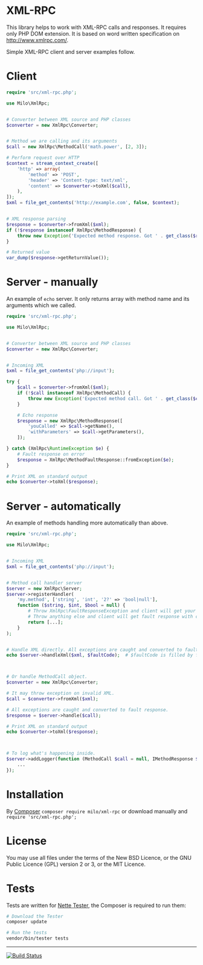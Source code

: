 XML-RPC
=======
This library helps to work with XML-RPC calls and responses. It requires only PHP DOM extension. It is based on word written specification on http://www.xmlrpc.com/.

Simple XML-RPC client and server examples follow.



Client
======
```php
require 'src/xml-rpc.php';

use Milo\XmlRpc;


# Converter between XML source and PHP classes
$converter = new XmlRpc\Converter;


# Method we are calling and its arguments
$call = new XmlRpc\MethodCall('math.power', [2, 3]);

# Perform request over HTTP
$context = stream_context_create([
	'http' => array(
		'method' => 'POST',
		'header' => 'Content-type: text/xml',
		'content' => $converter->toXml($call),
	),
]);
$xml = file_get_contents('http://example.com', false, $context);


# XML response parsing
$response = $converter->fromXml($xml);
if (!$response instanceof XmlRpc\MethodResponse) {
	throw new Exception('Expected method response. Got ' . get_class($response));
}

# Returned value
var_dump($response->getReturnValue());
```



Server - manually
=================
An example of `echo` server. It only returns array with method name and its arguments which we called.

```php
require 'src/xml-rpc.php';

use Milo\XmlRpc;


# Converter between XML source and PHP classes
$converter = new XmlRpc\Converter;


# Incoming XML
$xml = file_get_contents('php://input');

try {
	$call = $converter->fromXml($xml);
	if (!$call instanceof XmlRpc\MethodCall) {
		throw new Exception('Expected method call. Got ' . get_class($call));
	}

	# Echo response
	$response = new XmlRpc\MethodResponse([
		'youCalled' => $call->getName(),
		'withParameters' => $call->getParameters(),
	]);

} catch (XmlRpc\RuntimeException $e) {
	# Fault response on error
	$response = XmlRpc\MethodFaultResponse::fromException($e);
}

# Print XML on standard output
echo $converter->toXml($response);
```



Server - automatically
======================
An example of methods handling more automatically than above.

```php
require 'src/xml-rpc.php';

use Milo\XmlRpc;


# Incoming XML
$xml = file_get_contents('php://input');


# Method call handler server
$server = new XmlRpc\Server;
$server->registerHandler(
	'my.method', ['string', 'int', '2?' => 'bool|null'],
	function ($string, $int, $bool = null) {
		# Throw XmlRpc\FaultResponseException and client will get your error message and code.
		# Throw anything else and client will get fault response with code 500.
		return [...];
	}
);


# Handle XML directly. All exceptions are caught and converted to fault response. 
echo $server->handleXml($xml, $faultCode);  # $faultCode is filled by fault response code



# Or handle MethodCall object.
$converter = new XmlRpc\Converter;

# It may throw exception on invalid XML.
$call = $converter->fromXml($xml);

# All exceptions are caught and converted to fault response.
$response = $server->handle($call);

# Print XML on standard output
echo $converter->toXml($response);



# To log what's happening inside.
$server->addLogger(function (MethodCall $call = null, IMethodResponse $response = null, \Exception $e = null) {
	...
});
```



Installation
============
By [Composer](https://getcomposer.org/) `composer require milo/xml-rpc` or download manually and `require 'src/xml-rpc.php';`



License
=======
You may use all files under the terms of the New BSD Licence, or the GNU Public Licence (GPL) version 2 or 3, or the MIT Licence.



Tests
=====
Tests are written for [Nette Tester](https://tester.nette.org), the Composer is required to run them:
```sh
# Download the Tester
composer update

# Run the tests
vendor/bin/tester tests
```



------
[![Build Status](https://travis-ci.org/milo/xml-rpc.png?branch=master)](https://travis-ci.org/milo/xml-rpc)
